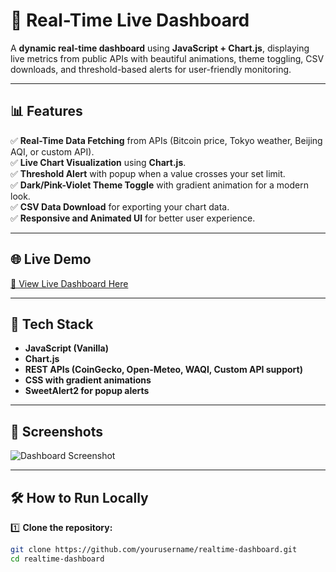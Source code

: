 # 🚀 Real-Time Live Dashboard

A **dynamic real-time dashboard** using **JavaScript + Chart.js**, displaying live metrics from public APIs with beautiful animations, theme toggling, CSV downloads, and threshold-based alerts for user-friendly monitoring.

---

## 📊 Features

✅ **Real-Time Data Fetching** from APIs (Bitcoin price, Tokyo weather, Beijing AQI, or custom API).  
✅ **Live Chart Visualization** using **Chart.js**.  
✅ **Threshold Alert** with popup when a value crosses your set limit.  
✅ **Dark/Pink-Violet Theme Toggle** with gradient animation for a modern look.  
✅ **CSV Data Download** for exporting your chart data.  
✅ **Responsive and Animated UI** for better user experience.

---

## 🌐 Live Demo

[🔗 View Live Dashboard Here](#) <!-- Update with your GitHub Pages / Netlify link after deployment -->

---

## 🚀 Tech Stack

- **JavaScript (Vanilla)**
- **Chart.js**
- **REST APIs (CoinGecko, Open-Meteo, WAQI, Custom API support)**
- **CSS with gradient animations**
- **SweetAlert2 for popup alerts**

---

## 📸 Screenshots

![Dashboard Screenshot](screenshots/dashboard.png) <!-- Add your screenshots here -->

---

## 🛠️ How to Run Locally

1️⃣ **Clone the repository:**

```bash
git clone https://github.com/yourusername/realtime-dashboard.git
cd realtime-dashboard

